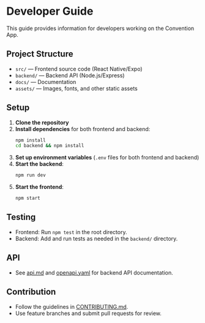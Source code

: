 # Developer Guide

This guide provides information for developers working on the Convention App.

## Project Structure

- `src/` — Frontend source code (React Native/Expo)
- `backend/` — Backend API (Node.js/Express)
- `docs/` — Documentation
- `assets/` — Images, fonts, and other static assets

## Setup

1. **Clone the repository**
2. **Install dependencies** for both frontend and backend:
   ```sh
   npm install
   cd backend && npm install
   ```
3. **Set up environment variables** (`.env` files for both frontend and backend)
4. **Start the backend**:
   ```sh
   npm run dev
   ```
5. **Start the frontend**:
   ```sh
   npm start
   ```

## Testing

- Frontend: Run `npm test` in the root directory.
- Backend: Add and run tests as needed in the `backend/` directory.

## API

- See [api.md](./api.md) and [openapi.yaml](./openapi.yaml) for backend API documentation.

## Contribution

- Follow the guidelines in [CONTRIBUTING.md](../CONTRIBUTING.md).
- Use feature branches and submit pull requests for review.
